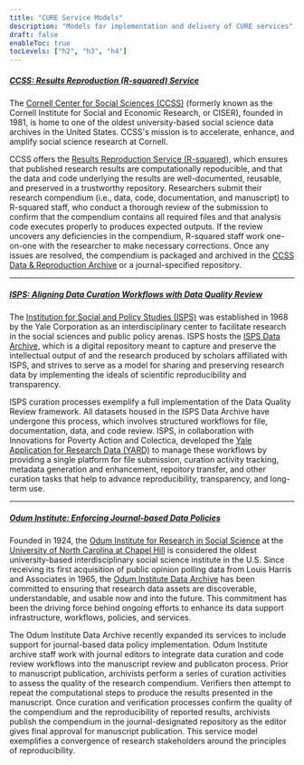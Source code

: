 ```yaml
---
title: "CURE Service Models"
description: "Models for implementation and delivery of CURE services"
draft: false
enableToc: true
tocLevels: ["h2", "h3", "h4"]
---
```

##### [CCSS: Results Reproduction (R-squared) Service](https://socialsciences.cornell.edu/research-support/R-squared)
The [Cornell Center for Social Sciences (CCSS)](https://socialsciences.cornell.edu/) (formerly known as the Cornell Institute for Social and Economic Research, or CISER), founded in 1981, is home to one of the oldest university-based social science data archives in the United States. CCSS's mission is to accelerate, enhance, and amplify social science research at Cornell.

CCSS offers the [Results Reproduction Service (R-squared](https://socialsciences.cornell.edu/research-support/R-squared)), which ensures that published research results are computationally repoducible, and that the data and code underlying the results are well-documented, reusable, and preserved in a trustworthy repository. Researchers submit their research compendium (i.e., data, code, documentation, and manuscript) to R-squared staff, who conduct a thorough review of the submission to confirm that the compendium contains all required files and that analysis code executes properly to produces expected outputs. If the review uncovers any deficiencies in the compendium, R-squared staff work one-on-one with the researcher to make necessary corrections.  Once any issues are resolved, the compendium is packaged and archived in the [CCSS Data & Reproduction Archive](https://socialsciences.cornell.edu/ciser-data-and-reproduction-archive) or a journal-specified repository.

---

##### [ISPS: Aligning Data Curation Workflows with Data Quality Review](https://isps.yale.edu/research/data/approach)
The [Institution for Social and Policy Studies (ISPS)](https://isps.yale.edu/) was established in 1968 by the Yale Corporation as an interdisciplinary center to facilitate research in the social sciences and public policy arenas. ISPS hosts the [ISPS Data Archive](https://isps.yale.edu/research/data), which is a digital repository meant to capture and preserve the intellectual output of and the research produced by scholars affiliated with ISPS, and strives to serve as a model for sharing and preserving research data by implementing the ideals of scientific reproducibility and transparency. 

ISPS curation processes exemplify a full implementation of the Data Quality Review framework. All datasets housed in the ISPS Data Archive have undergone this process, which involves structured workflows for file, documentation, data, and code review. ISPS, in collaboration with Innovations for Poverty Action and Colectica, developed the [Yale Application for Research Data (YARD)](https://yard.yale.edu/) to manage these workflows by providing a single platform for file submission, curation activity tracking, metadata generation and enhancement, repoitory transfer, and other curation tasks that help to advance reproducibility, transparency, and long-term use. 

---

##### [Odum Institute: Enforcing Journal-based Data Policies](https://odum.unc.edu/archive/)
Founded in 1924, the [Odum Institute for Research in Social Science](https://odum.unc.edu/) at the [University of North Carolina at Chapel Hill](https://www.unc.edu/) is considered the oldest university-based interdisciplinary social science institute in the U.S. Since receiving its first acquisition of public opinion polling data from Louis Harris and Associates in 1965, the [Odum Institute Data Archive](https://odum.unc.edu/archive/) has been committed to ensuring that research data assets are discoverable, understandable, and usable now and into the future. This commitment has been the driving force behind ongoing efforts to enhance its data support infrastructure, workflows, policies, and services.

The Odum Institute Data Archive recently expanded its services to include support for journal-based data policy implementation. Odum Institute archive staff work with journal editors to integrate data curation and code review workflows into the manuscript review and publicaton process. Prior to manuscript publication, archivists perform a series of curation activities to assess the quality of the research compendium. Verifiers then attempt to repeat the computational steps to produce the results presented in the manuscript. Once curation and verification processes confirm the quality of the compendium and the reproducibility of reported results, archivists publish the compendium in the journal-designated repository as the editor gives final approval for manuscript publication. This service model exemplifies a convergence of research stakeholders around the principles of reproducibility.
